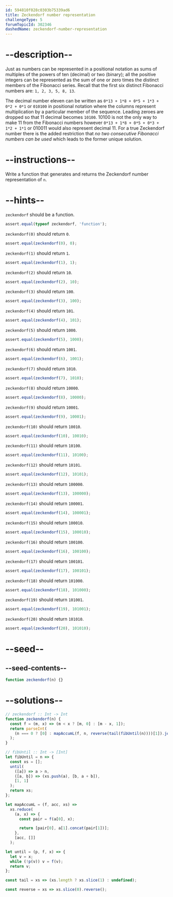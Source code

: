 ```yaml
---
id: 594810f028c0303b75339ad6
title: Zeckendorf number representation
challengeType: 5
forumTopicId: 302346
dashedName: zeckendorf-number-representation
---
```


# --description--

Just as numbers can be represented in a positional notation as sums of multiples of the powers of ten (decimal) or two (binary); all the positive integers can be represented as the sum of one or zero times the distinct members of the Fibonacci series. Recall that the first six distinct Fibonacci numbers are: `1, 2, 3, 5, 8, 13`.

The decimal number eleven can be written as `0*13 + 1*8 + 0*5 + 1*3 + 0*2 + 0*1` or `010100` in positional notation where the columns represent multiplication by a particular member of the sequence. Leading zeroes are dropped so that 11 decimal becomes `10100`. 10100 is not the only way to make 11 from the Fibonacci numbers however `0*13 + 1*8 + 0*5 + 0*3 + 1*2 + 1*1` or 010011 would also represent decimal 11. For a true Zeckendorf number there is the added restriction that _no two consecutive Fibonacci numbers can be used_ which leads to the former unique solution.

# --instructions--

Write a function that generates and returns the Zeckendorf number representation of `n`.

# --hints--

`zeckendorf` should be a function.

```js
assert.equal(typeof zeckendorf, 'function');
```

`zeckendorf(0)` should return `0`.

```js
assert.equal(zeckendorf(0), 0);
```

`zeckendorf(1)` should return `1`.

```js
assert.equal(zeckendorf(1), 1);
```

`zeckendorf(2)` should return `10`.

```js
assert.equal(zeckendorf(2), 10);
```

`zeckendorf(3)` should return `100`.

```js
assert.equal(zeckendorf(3), 100);
```

`zeckendorf(4)` should return `101`.

```js
assert.equal(zeckendorf(4), 101);
```

`zeckendorf(5)` should return `1000`.

```js
assert.equal(zeckendorf(5), 1000);
```

`zeckendorf(6)` should return `1001`.

```js
assert.equal(zeckendorf(6), 1001);
```

`zeckendorf(7)` should return `1010`.

```js
assert.equal(zeckendorf(7), 1010);
```

`zeckendorf(8)` should return `10000`.

```js
assert.equal(zeckendorf(8), 10000);
```

`zeckendorf(9)` should return `10001`.

```js
assert.equal(zeckendorf(9), 10001);
```

`zeckendorf(10)` should return `10010`.

```js
assert.equal(zeckendorf(10), 10010);
```

`zeckendorf(11)` should return `10100`.

```js
assert.equal(zeckendorf(11), 10100);
```

`zeckendorf(12)` should return `10101`.

```js
assert.equal(zeckendorf(12), 10101);
```

`zeckendorf(13)` should return `100000`.

```js
assert.equal(zeckendorf(13), 100000);
```

`zeckendorf(14)` should return `100001`.

```js
assert.equal(zeckendorf(14), 100001);
```

`zeckendorf(15)` should return `100010`.

```js
assert.equal(zeckendorf(15), 100010);
```

`zeckendorf(16)` should return `100100`.

```js
assert.equal(zeckendorf(16), 100100);
```

`zeckendorf(17)` should return `100101`.

```js
assert.equal(zeckendorf(17), 100101);
```

`zeckendorf(18)` should return `101000`.

```js
assert.equal(zeckendorf(18), 101000);
```

`zeckendorf(19)` should return `101001`.

```js
assert.equal(zeckendorf(19), 101001);
```

`zeckendorf(20)` should return `101010`.

```js
assert.equal(zeckendorf(20), 101010);
```

# --seed--

## --seed-contents--

```js
function zeckendorf(n) {}
```

# --solutions--

```js
// zeckendorf :: Int -> Int
function zeckendorf(n) {
  const f = (m, x) => (m < x ? [m, 0] : [m - x, 1]);
  return parseInt(
    (n === 0 ? [0] : mapAccumL(f, n, reverse(tail(fibUntil(n))))[1]).join('')
  );
}

// fibUntil :: Int -> [Int]
let fibUntil = n => {
  const xs = [];
  until(
    ([a]) => a > n,
    ([a, b]) => (xs.push(a), [b, a + b]),
    [1, 1]
  );
  return xs;
};

let mapAccumL = (f, acc, xs) =>
  xs.reduce(
    (a, x) => {
      const pair = f(a[0], x);

      return [pair[0], a[1].concat(pair[1])];
    },
    [acc, []]
  );

let until = (p, f, x) => {
  let v = x;
  while (!p(v)) v = f(v);
  return v;
};

const tail = xs => (xs.length ? xs.slice(1) : undefined);

const reverse = xs => xs.slice(0).reverse();
```
